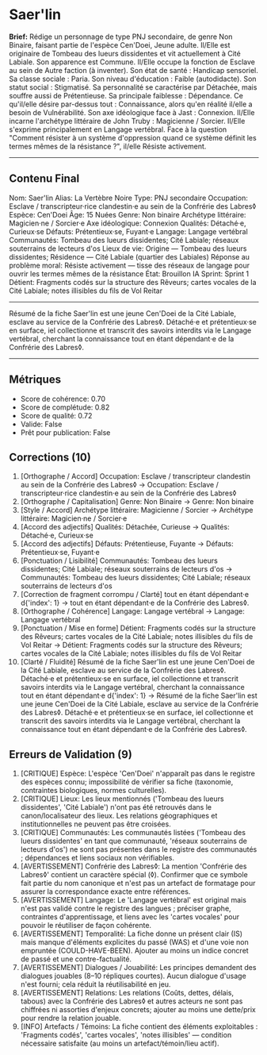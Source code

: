 # Saer'lin

**Brief:** Rédige un personnage de type PNJ secondaire, de genre Non Binaire, faisant partie de l'espèce Cen'Doei, Jeune adulte. Il/Elle est originaire de Tombeau des lueurs dissidentes et vit actuellement à Cité Labiale. Son apparence est Commune. Il/Elle occupe la fonction de Esclave au sein de Autre faction (à inventer). Son état de santé : Handicap sensoriel. Sa classe sociale : Paria. Son niveau d'éducation : Faible (autodidacte). Son statut social : Stigmatisé. Sa personnalité se caractérise par Détachée, mais souffre aussi de Prétentieuse. Sa principale faiblesse : Dépendance. Ce qu'il/elle désire par-dessus tout : Connaissance, alors qu'en réalité il/elle a besoin de Vulnérabilité. Son axe idéologique face à Jast : Connexion. Il/Elle incarne l'archétype littéraire de John Truby : Magicienne / Sorcier. Il/Elle s'exprime principalement en Langage vertébral. Face à la question "Comment résister à un système d'oppression quand ce système définit les termes mêmes de la résistance ?", il/elle Résiste activement.

---

## Contenu Final

Nom: Saer'lin
Alias: La Vertèbre Noire
Type: PNJ secondaire
Occupation: Esclave / transcripteur·rice clandestin·e au sein de la Confrérie des Labres◊
Espèce: Cen'Doei
Âge: 15 Nuées
Genre: Non binaire
Archétype littéraire: Magicien·ne / Sorcier·e
Axe idéologique: Connexion
Qualités: Détaché·e, Curieux·se
Défauts: Prétentieux·se, Fuyant·e
Langage: Langage vertébral
Communautés: Tombeau des lueurs dissidentes; Cité Labiale; réseaux souterrains de lecteurs d'os
Lieux de vie: Origine — Tombeau des lueurs dissidentes; Résidence — Cité Labiale (quartier des Labiales)
Réponse au problème moral: Résiste activement — tisse des réseaux de langage pour ouvrir les termes mêmes de la résistance
État: Brouillon IA
Sprint: Sprint 1
Détient: Fragments codés sur la structure des Rêveurs; cartes vocales de la Cité Labiale; notes illisibles du fils de Vol Reitar

---

Résumé de la fiche
Saer'lin est une jeune Cen'Doei de la Cité Labiale, esclave au service de la Confrérie des Labres◊. Détaché·e et prétentieux·se en surface, iel collectionne et transcrit des savoirs interdits via le Langage vertébral, cherchant la connaissance tout en étant dépendant·e de la Confrérie des Labres◊.

---

## Métriques

- Score de cohérence: 0.70
- Score de complétude: 0.82
- Score de qualité: 0.72
- Valide: False
- Prêt pour publication: False

## Corrections (10)

1. [Orthographe / Accord] Occupation: Esclave / transcripteur clandestin au sein de la Confrérie des Labres◊ -> Occupation: Esclave / transcripteur·rice clandestin·e au sein de la Confrérie des Labres◊
2. [Orthographe / Capitalisation] Genre: Non Binaire -> Genre: Non binaire
3. [Style / Accord] Archétype littéraire: Magicienne / Sorcier -> Archétype littéraire: Magicien·ne / Sorcier·e
4. [Accord des adjectifs] Qualités: Détachée, Curieuse -> Qualités: Détaché·e, Curieux·se
5. [Accord des adjectifs] Défauts: Prétentieuse, Fuyante -> Défauts: Prétentieux·se, Fuyant·e
6. [Ponctuation / Lisibilité] Communautés: Tombeau des lueurs dissidentes; Cité Labiale; réseaux souterrains de lecteurs d'os -> Communautés: Tombeau des lueurs dissidentes; Cité Labiale; réseaux souterrains de lecteurs d'os
7. [Correction de fragment corrompu / Clarté] tout en étant dépendant·e d{'index': 1} -> tout en étant dépendant·e de la Confrérie des Labres◊.
8. [Orthographe / Cohérence] Langage: Langage vertébral -> Langage: Langage vertébral
9. [Ponctuation / Mise en forme] Détient: Fragments codés sur la structure des Rêveurs; cartes vocales de la Cité Labiale; notes illisibles du fils de Vol Reitar -> Détient: Fragments codés sur la structure des Rêveurs; cartes vocales de la Cité Labiale; notes illisibles du fils de Vol Reitar
10. [Clarté / Fluidité] Résumé de la fiche
Saer'lin est une jeune Cen'Doei de la Cité Labiale, esclave au service de la Confrérie des Labres◊. Détaché·e et prétentieux·se en surface, iel collectionne et transcrit savoirs interdits via le Langage vertébral, cherchant la connaissance tout en étant dépendant·e d{'index': 1} -> Résumé de la fiche
Saer'lin est une jeune Cen'Doei de la Cité Labiale, esclave au service de la Confrérie des Labres◊. Détaché·e et prétentieux·se en surface, iel collectionne et transcrit des savoirs interdits via le Langage vertébral, cherchant la connaissance tout en étant dépendant·e de la Confrérie des Labres◊.

## Erreurs de Validation (9)

1. [CRITIQUE] Espèce: L'espèce 'Cen'Doei' n'apparaît pas dans le registre des espèces connu; impossibilité de vérifier sa fiche (taxonomie, contraintes biologiques, normes culturelles).
2. [CRITIQUE] Lieux: Les lieux mentionnés ('Tombeau des lueurs dissidentes', 'Cité Labiale') n'ont pas été retrouvés dans le canon/localisateur des lieux. Les relations géographiques et institutionnelles ne peuvent pas être croisées.
3. [CRITIQUE] Communautés: Les communautés listées ('Tombeau des lueurs dissidentes' en tant que communauté, 'réseaux souterrains de lecteurs d'os') ne sont pas présentes dans le registre des communautés ; dépendances et liens sociaux non vérifiables.
4. [AVERTISSEMENT] Confrérie des Labres◊: La mention 'Confrérie des Labres◊' contient un caractère spécial (◊). Confirmer que ce symbole fait partie du nom canonique et n'est pas un artefact de formatage pour assurer la correspondance exacte entre références.
5. [AVERTISSEMENT] Langage: Le 'Langage vertébral' est original mais n'est pas validé contre le registre des langues ; préciser graphe, contraintes d'apprentissage, et liens avec les 'cartes vocales' pour pouvoir le réutiliser de façon cohérente.
6. [AVERTISSEMENT] Temporalité: La fiche donne un présent clair (IS) mais manque d'éléments explicites du passé (WAS) et d'une voie non empruntée (COULD-HAVE-BEEN). Ajouter au moins un indice concret de passé et une contre-factualité.
7. [AVERTISSEMENT] Dialogues / Jouabilité: Les principes demandent des dialogues jouables (8–10 répliques courtes). Aucun dialogue d'usage n'est fourni; cela réduit la réutilisabilité en jeu.
8. [AVERTISSEMENT] Relations: Les relations (Coûts, dettes, délais, tabous) avec la Confrérie des Labres◊ et autres acteurs ne sont pas chiffrées ni assorties d'enjeux concrets; ajouter au moins une dette/prix pour rendre la relation jouable.
9. [INFO] Artefacts / Témoins: La fiche contient des éléments exploitables : 'Fragments codés', 'cartes vocales', 'notes illisibles' — condition nécessaire satisfaite (au moins un artefact/témoin/lieu actif).
